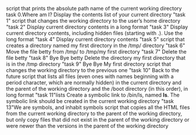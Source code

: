 script that prints the absolute path name of the current working directory
task 0.Where am I?
Display the contents list of  your current directory "task 1"
script that changes the working directory to the user’s home directory "task 2"
Display current directory contents in a long format "task 3"
Display current directory contents, including hidden files (starting with .). Use the long format "task 4"
Display current directory contents "task 5"
script that creates a directory named my first directory in the /tmp/ directory "task 6"
Move the file betty from /tmp/ to /tmp/my first directory "task 7"
Delete the file betty "task 8" Bye Bye betty
Delete the directory my first directory that is in the /tmp directory "task 9" Bye Bye My first directory
script that changes the working directory to the previous one "task 10" Back to the future
script that lists all files (even ones with names beginning with a period character, which are normally hidden) in the current directory and the parent of the working directory and the /boot directory (in this order), in long format "task 11"lists
Create a symbolic link to /bin/ls, named __ls__. The symbolic link should be created in the current working directory "task 13"We are symbols, and inhabit symbols
script that copies all the HTML files from the current working directory to the parent of the working directory, but only copy files that did not exist in the parent of the working directory or were newer than the versions in the parent of the working directory
